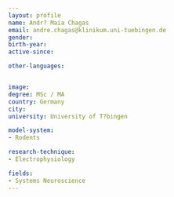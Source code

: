 ```yaml
---
layout: profile
name: Andr? Maia Chagas 
email: andre.chagas@klinikum.uni-tuebingen.de
gender: 
birth-year: 
active-since: 

other-languages: 


image: 
degree: MSc / MA
country: Germany
city: 
university: University of T?bingen

model-system: 
- Rodents

research-technique: 
- Electrophysiology

fields: 
- Systems Neuroscience
---
```

